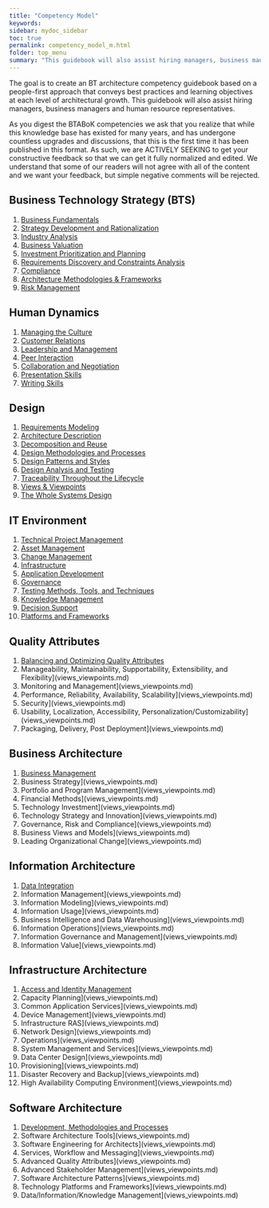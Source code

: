 ```yaml
---
title: "Competency Model"
keywords: 
sidebar: mydoc_sidebar
toc: true
permalink: competency_model_m.html
folder: top_menu
summary: "This guidebook will also assist hiring managers, business managers and human resource representatives."
---
```


The goal is to create an BT architecture competency guidebook based on a people-first approach that conveys best practices and learning objectives at each level of architectural growth. This guidebook will also assist hiring managers, business managers and human resource representatives.

As you digest the BTABoK competencies we ask that you realize that while this knowledge base has existed for many years, and has undergone countless upgrades and discussions, that this is the first time it has been published in this format. As such, we are ACTIVELY SEEKING to get your constructive feedback so that we can get it fully normalized and edited. We understand that some of our readers will not agree with all of the content and we want your feedback, but simple negative comments will be rejected.

## Business Technology Strategy (BTS)

1. [Business Fundamentals](business_fundamentals.md)
2. [Strategy Development and Rationalization](strategy_development_and_rationalization.md)
3. [Industry Analysis](industry_analysis.md)
4. [Business Valuation](business_valuation.md)
5. [Investment Prioritization and Planning](investment_prioritization_and_planning.md)
6. [Requirements Discovery and Constraints Analysis](requirements_discovery_and_constraints_analysis.md)
7. [Compliance](compliance.md)
8. [Architecture Methodologies & Frameworks](amf.md) 
9. [Risk Management](risk_management.md)

## Human Dynamics

1. [Managing the Culture](managing_the_culture.md)
2. [Customer Relations](customer_relations.md)
3. [Leadership and Management](leadership_and_management.md)
4. [Peer Interaction](peer_interaction.md)
5. [Collaboration and Negotiation](collaboration_and_negotiation.md)
6. [Presentation Skills](presentation_skills.md)
7. [Writing Skills](writing_skills.md)

## Design

1. [Requirements Modeling](requirements_modeling.md)
2. [Architecture Description](architecture_description.md)
3. [Decomposition and Reuse](decomposition_and_reuse.md)
4. [Design Methodologies and Processes](design_methodologies_and_processes.md)
5. [Design Patterns and Styles](design_patterns_and_styles.md)
6. [Design Analysis and Testing](design_analysis_and_testing.md)
7. [Traceability Throughout the Lifecycle](traceability_throughout_the_lifecycle.md)
8. [Views & Viewpoints](views_viewpoints.md)
9. [The Whole Systems Design](the_whole_systems_design.md)

## IT Environment

1. [Technical Project Management](technical_pm.md)
2. [Asset Management](asset_management.md)
3. [Change Management](change_management.md)
4. [Infrastructure](infrastructure.md)
5. [Application Development](application_development.md)
6. [Governance](governance.md)
7. [Testing Methods, Tools, and Techniques](tmtt.md)
8. [Knowledge Management](knowledge_management.md)
9. [Decision Support](decision_support.md)
10. [Platforms and Frameworks](platforms_and_frameworks.md)

## Quality Attributes

1. [Balancing and Optimizing Quality Attributes](boqa.md)
2. Manageability, Maintainability, Supportability, Extensibility, and Flexibility](views_viewpoints.md)
3. Monitoring and Management](views_viewpoints.md)
4. Performance, Reliability, Availability, Scalability](views_viewpoints.md)
5. Security](views_viewpoints.md)
6. Usability, Localization, Accessibility, Personalization/Customizability](views_viewpoints.md)
7. Packaging, Delivery, Post Deployment](views_viewpoints.md)

## Business Architecture

1. [Business Management](business_management.md)
2. Business Strategy](views_viewpoints.md)
3. Portfolio and Program Management](views_viewpoints.md)
4. Financial Methods](views_viewpoints.md)
5. Technology Investment](views_viewpoints.md)
6. Technology Strategy and Innovation](views_viewpoints.md)
7. Governance, Risk and Compliance](views_viewpoints.md)
8. Business Views and Models](views_viewpoints.md)
9. Leading Organizational Change](views_viewpoints.md)

## Information Architecture

1. [Data Integration](data_integration.md)
2. Information Management](views_viewpoints.md)
3. Information Modeling](views_viewpoints.md)
4. Information Usage](views_viewpoints.md)
5. Business Intelligence and Data Warehousing](views_viewpoints.md)
6. Information Operations](views_viewpoints.md)
7. Information Governance and Management](views_viewpoints.md)
8. Information Value](views_viewpoints.md)

## Infrastructure Architecture

1. [Access and Identity Management](aim.md)
2. Capacity Planning](views_viewpoints.md)
3. Common Application Services](views_viewpoints.md)
4. Device Management](views_viewpoints.md)
5. Infrastructure RAS](views_viewpoints.md)
6. Network Design](views_viewpoints.md)
7. Operations](views_viewpoints.md)
8. System Management and Services](views_viewpoints.md)
9. Data Center Design](views_viewpoints.md)
10. Provisioning](views_viewpoints.md)
11. Disaster Recovery and Backup](views_viewpoints.md)
12. High Availability Computing Environment](views_viewpoints.md)

## Software Architecture

1. [Development, Methodologies and Processes](dmp.md)
2. Software Architecture Tools](views_viewpoints.md)
3. Software Engineering for Architects](views_viewpoints.md)
4. Services, Workflow and Messaging](views_viewpoints.md)
5. Advanced Quality Attributes](views_viewpoints.md)
6. Advanced Stakeholder Management](views_viewpoints.md)
7. Software Architecture Patterns](views_viewpoints.md)
8. Technology Platforms and Frameworks](views_viewpoints.md)
10. Data/Information/Knowledge Management](views_viewpoints.md)
